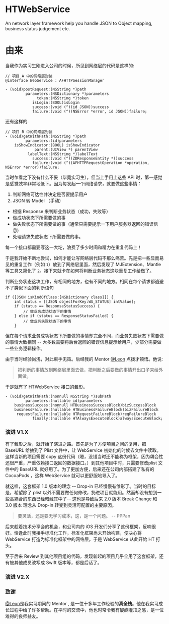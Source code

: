 # HTWebService
An network layer framework help you handle JSON to Object mapping, business status judgement etc.

# 由来

当我作为实习生刚进入公司的时候，所见到网络层的代码是这样的:

```objc
// 项目 A 中的网络层封装
@interface WebService : AFHTTPSessionManager

- (void)postRequest:(NSString *)path
         parameters:(NSDictionary *)parameters
              token:(NSString *)token
            isLogin:(BOOL)isLogin
            success:(void (^)(id JSON))success
            failure:(void (^)(NSError *error, id JSON))failure;
```

还有这样的:

```objc
// 项目 B 中的网络层封装
- (void)getWithPath:(NSString *)path
         parameters:(id)parameters
    isShowIndicator:(BOOL) isShowIndicator
             parent:(UIView *) parentView
          labelText:(NSString *)labelText
            success:(void (^)(ZDResponseEntity *))success
            failure:(void (^)(AFHTTPRequestOperation *operation, NSError *error))failure;
```

当时乍看之下没有什么不妥（毕竟实习生），但当上手用上这些 API 时，第一感觉是感觉效率非常地低下。因为每发起一个网络请求，就要做这些事情：

1. 判断网络可达性并决定是否要提示用户
2. JSON 转 Model （手动）
* 根据 Response 来判断业务状态（成功，失败等）
* 做成功状态下所需要做的事
* 做失败状态下所需要做的事（通常只需要提示一下用户服务器返回的错误信息)
* 处理请求失败状态下所需要做的事。

每一个接口都需要写这一大坨，浪费了多少时间和精力在重复代码上！

于是我开始不断地尝试，如何才能让写网络层代码不那么痛苦。先是把一些显而易见的重复工作（例如 `1`）放到了网络层里面，然后发现了 MJExtension、Mantle 等工具又简化了 `2`。接下来就卡在如何将判断业务状态这块重复工作给做了。

判断业务状态这块工作，有相同的地方，也有不同的地方。相同在每个请求都逃避不了类似下面的判断语句

```objc
if ([JSON isKindOfClass:[NSDictionary class]]) {
    int status = [[JSON objectForKey:WS_STATUS] intValue];
    if (status == ResponseStatusSuccess) {
        // 做业务成功状态下的事情
    } else if (status == ResponseStatusFailed) {
        // 做业务失败状态下的事情
    }
```

但在每个请求业务成功状态下所要做的事情却完全不同，而业务失败状态下需要做的事情大致相同 -- 大多数需要将后台返回的错误信息提示给用户，少部分需要做一些业务逻辑操作。

由于当时经验尚浅，对此束手无策。后经我的 Mentor [@Leon](https://github.com/leonhoo) 点拨才顿悟。他说:

> 把判断的事情放到网络层里面去做，把判断之后要做的事情开出口子来给外面做。

于是就有了 HTWebService 接口的雏形。

```
- (void)getWithPath:(nonnull NSString *)subPath
         parameters:(nullable id)parameters
    businessSuccess:(nonnull HTBusinessSuccessBlock)bizSuccessBlock
    businessFailure:(nullable HTBusinessFailureBlock)bizFailureBlock
     requestFailure:(nullable HTRequestFailureBlock)reqFailureBlock
            finally:(nullable HTAlwaysExecuteBlock)alwaysExecuteBlock;
```

### 演进 V1.X

有了雏形之后，就开始了演进之路。首先是为了方便项目之间的复用，把 BaseURL 给抽到了 Plist 文件中，让 WebService 初始化的时候去文件中读取。这样当新的项目需要 copy 这份代码（嗯，没错当时还不能称为框架，因为耦合性还很严重，严重依赖接口返回的数据接口。）到其他项目中时，只需要修改plist 文件中的 BaseURL 就好用了。为了更加方便，后来还在公司内部搭建了私有的 CocoaPods ，这样 WebService 就可以更舒服地导入了。

就这样，这套框架 1.0 版本的理念 -- Drop-in 已经慢慢有雏形了。当时的目标是，希望除了 plist 以外不需要做任何修改，扔进项目就能用。然而却没有想到一些高耦合的东西已经暗藏其中了-- 这也是导致后来 2.0 版本 Break Change 和 3.0 版本 理念从 Drop-in 转变到灵活可配置的主要原因。

> 要灵活，还是要无学习成本，这，是一个问题。 -- PPPan

后来趁着技术分享会的机会，和公司内的 iOS 开发们分享了这份框架，反响很好。恰逢此时我接手标准化工作，标准化框架尚未开始构建，便决心将 WebService 打造为标准化框架中的网络层。于是 WebService 从此开始 HT 打头。

至于后来 Review 到其他项目组的代码，发现新起的项目几乎全用了这套框架，还有被其他成员改写成 Swift 版本等，都是后话了。

### 演进 V2.X



### 致谢

[@Leon](https://github.com/leonhoo)是我实习期间的 Mentor , 是一位十多年工作经验的**真全栈**。他在我实习成长过程中给了许多帮助。在平时的交流中，他也时常令我有醍醐灌顶之感，是一位难得的良师益友。



